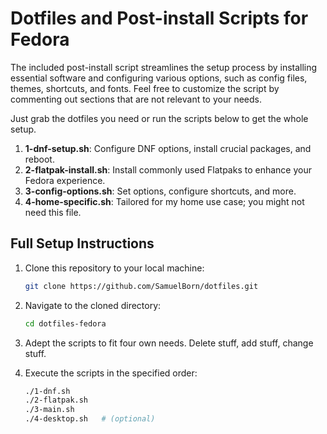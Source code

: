 # Dotfiles and Post-install Scripts for Fedora

The included post-install script streamlines the setup process by installing essential software and configuring various options, such as config files, themes, shortcuts, and fonts.
Feel free to customize the script by commenting out sections that are not relevant to your needs.

Just grab the dotfiles you need or run the scripts below to get the whole setup.

1. **1-dnf-setup.sh**: Configure DNF options, install crucial packages, and reboot.
1. **2-flatpak-install.sh**: Install commonly used Flatpaks to enhance your Fedora experience.
1. **3-config-options.sh**: Set options, configure shortcuts, and more.
1. **4-home-specific.sh**: Tailored for my home use case; you might not need this file.

## Full Setup Instructions

1. Clone this repository to your local machine:

   ```bash
   git clone https://github.com/SamuelBorn/dotfiles.git
   ```

1. Navigate to the cloned directory:

   ```bash
   cd dotfiles-fedora
   ```

1. Adept the scripts to fit four own needs. Delete stuff, add stuff, change stuff.

1. Execute the scripts in the specified order:

   ```bash
   ./1-dnf.sh
   ./2-flatpak.sh
   ./3-main.sh
   ./4-desktop.sh   # (optional)
   ```
